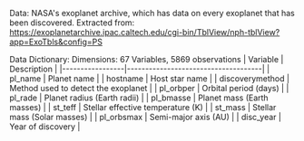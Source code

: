 Data: NASA's exoplanet archive, which has data on every exoplanet that has been discovered. Extracted from: https://exoplanetarchive.ipac.caltech.edu/cgi-bin/TblView/nph-tblView?app=ExoTbls&config=PS 

Data Dictionary: Dimensions: 67 Variables, 5869 observations
| Variable        | Description                         |
|-----------------|-------------------------------------|
| pl_name         | Planet name                         |
| hostname        | Host star name                      |
| discoverymethod | Method used to detect the exoplanet |
| pl_orbper       | Orbital period (days)               |
| pl_rade         | Planet radius (Earth radii)         |
| pl_bmasse       | Planet mass (Earth masses)          |
| st_teff         | Stellar effective temperature (K)   |
| st_mass         | Stellar mass (Solar masses)         |
| pl_orbsmax      | Semi-major axis (AU)                |
| disc_year       | Year of discovery                   |


